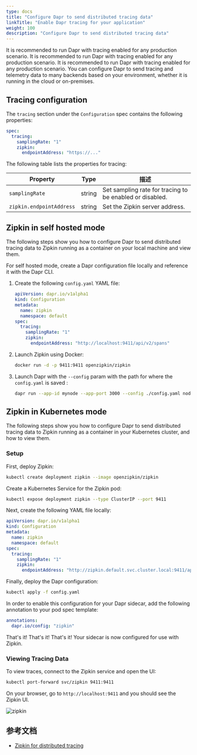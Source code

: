 ```yaml
---
type: docs
title: "Configure Dapr to send distributed tracing data"
linkTitle: "Enable Dapr tracing for your application"
weight: 100
description: "Configure Dapr to send distributed tracing data"
---
```


It is recommended to run Dapr with tracing enabled for any production scenario.  It is recommended to run Dapr with tracing enabled for any production scenario.  It is recommended to run Dapr with tracing enabled for any production scenario.  You can configure Dapr to send tracing and telemetry data to many backends based on your environment, whether it is running in the cloud or on-premises.

## Tracing configuration

The `tracing` section under the `Configuration` spec contains the following properties:

```yml
spec:
  tracing:
    samplingRate: "1"
    zipkin:
      endpointAddress: "https://..."
```

The following table lists the properties for tracing:

| Property                 | Type   | 描述                                                       |
| ------------------------ | ------ | -------------------------------------------------------- |
| `samplingRate`           | string | Set sampling rate for tracing to be enabled or disabled. |
| `zipkin.endpointAddress` | string | Set the Zipkin server address.                           |


## Zipkin in self hosted mode

The following steps show you how to configure Dapr to send distributed tracing data to Zipkin running as a container on your local machine and view them.

For self hosted mode, create a Dapr configuration file locally and reference it with the Dapr CLI.

1. Create the following `config.yaml` YAML file:

   ```yaml
   apiVersion: dapr.io/v1alpha1
   kind: Configuration
   metadata:
     name: zipkin
     namespace: default
   spec:
     tracing:
       samplingRate: "1"
       zipkin:
         endpointAddress: "http://localhost:9411/api/v2/spans"
   ```

2. Launch Zipkin using Docker:

   ```bash
   docker run -d -p 9411:9411 openzipkin/zipkin
   ```

3. Launch Dapr with the `--config` param with the path for where the `config.yaml` is saved :

   ```bash
   dapr run --app-id mynode --app-port 3000 --config ./config.yaml node app.js
   ```


## Zipkin in Kubernetes mode

The following steps show you how to configure Dapr to send distributed tracing data to Zipkin running as a container in your Kubernetes cluster, and how to view them.

### Setup

First, deploy Zipkin:

```bash
kubectl create deployment zipkin --image openzipkin/zipkin
```

Create a Kubernetes Service for the Zipkin pod:

```bash
kubectl expose deployment zipkin --type ClusterIP --port 9411
```

Next, create the following YAML file locally:

```yml
apiVersion: dapr.io/v1alpha1
kind: Configuration
metadata:
  name: zipkin
  namespace: default
spec:
  tracing:
    samplingRate: "1"
    zipkin:
      endpointAddress: "http://zipkin.default.svc.cluster.local:9411/api/v2/spans"
```

Finally, deploy the Dapr configuration:

```bash
kubectl apply -f config.yaml
```

In order to enable this configuration for your Dapr sidecar, add the following annotation to your pod spec template:

```yml
annotations:
  dapr.io/config: "zipkin"
```

That's it! That's it! That's it! Your sidecar is now configured for use with Zipkin.

### Viewing Tracing Data

To view traces, connect to the Zipkin service and open the UI:

```bash
kubectl port-forward svc/zipkin 9411:9411
```

On your browser, go to `http://localhost:9411` and you should see the Zipkin UI.

![zipkin](/images/zipkin_ui.png)

## 参考文档
- [Zipkin for distributed tracing](https://zipkin.io/)
